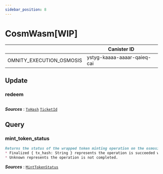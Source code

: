 ```yaml
---
sidebar_position: 8
---
```


# CosmWasm[WIP]

|  | Canister ID |
| --- | --- |
| OMNITY_EXECUTION_OSMOSIS | ystyg-kaaaa-aaaar-qaieq-cai |

## Update
### redeem
```md title="redeem(tx_hash: TxHash) -> std::result::Result<TicketId, String>"
```
***Sources*** : 
[`TxHash`](https://github.com/octopus-network/omnity-interoperability/)
[`TicketId`](https://github.com/octopus-network/omnity-interoperability/)


## Query
### mint_token_status
```md title="mint_token_status(ticket_id: String) -> MintTokenStatus"
Returns the status of the wrapped token minting operation on the osmosis chain:
* Finalized { tx_hash: String } represents the operation is succeeded with the transaction hash on the osmosis chain.
* Unknown represents the operation is not completed.
```
***Sources*** : 
[`MintTokenStatus`](https://github.com/octopus-network/omnity-interoperability/)
